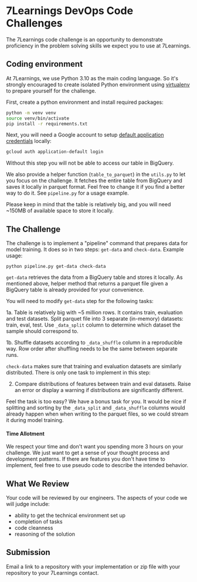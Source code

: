# 7Learnings DevOps Code Challenges

The 7Learnings code challenge is an opportunity to demonstrate proficiency in the problem solving skills we expect you to use at 7Learnings.

## Coding environment

At 7Learnings, we use Python 3.10 as the main coding language. So it's strongly encouraged to create isolated Python environment using [virtualenv](https://virtualenv.pypa.io/en/latest/) to prepare yourself for the challenge.

First, create a python environment and install required packages:
```sh
python -m venv venv
source venv/bin/activate
pip install -r requirements.txt
```

Next, you will need a Google account to setup [default application credentials](https://cloud.google.com/docs/authentication/provide-credentials-adc#local-dev) locally:
```sh
gcloud auth application-default login
```
Without this step you will not be able to access our table in BigQuery.

We also provide a helper function (`table_to_parquet`) in the `utils.py` to let you focus on the challenge. 
It fetches the entire table from BigQuery and saves it locally in parquet format. 
Feel free to change it if you find a better way to do it. 
See `pipeline.py` for a usage example.

Please keep in mind that the table is relatively big, and you will need ~150MB of available space to store it locally.

## The Challenge

The challenge is to implement a "pipeline" command that prepares data for model training. 
It does so in two steps: `get-data` and `check-data`.
Example usage:
```
python pipeline.py get-data check-data
```

`get-data` retrieves the data from a BigQuery table and stores it locally. 
As mentioned above, helper method that returns a parquet file given a BigQuery table is already provided for your convenience.

You will need to modify `get-data` step for the following tasks:

  1a. Table is relatively big with ~5 million rows. It contains train, evaluation and test datasets.
      Split parquet file into 3 separate (in-memory) datasets: train, eval, test. 
      Use `_data_split` column to determine which dataset the sample should correspond to.

  1b. Shuffle datasets according to `_data_shuffle` column in a reproducible way.
      Row order after shuffling needs to be the same between separate runs.

`check-data` makes sure that training and evaluation datasets are similarly distributed.
There is only one task to implement in this step:

  2. Compare distributions of features between train and eval datasets.
     Raise an error or display a warning if distributions are significantly different.

Feel the task is too easy? We have a bonus task for you.
It would be nice if splitting and sorting by the `_data_split` and `_data_shuffle` columns would already happen when when writing to the parquet files, so we could stream it during model training.

#### Time Allotment

We respect your time and don't want you spending more 3 hours on your challenge. We just want to get a sense of your thought process and development patterns. If there are features you don't have time to implement, feel free to use pseudo code to describe the intended behavior.

## What We Review

Your code will be reviewed by our engineers. The aspects of your code we will judge include:

- ability to get the technical environment set up
- completion of tasks
- code cleanness
- reasoning of the solution

## Submission

Email a link to a repository with your implementation or zip file with your repository to your 7Learnings contact.
